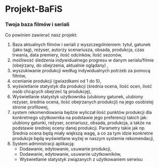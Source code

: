 # Projekt-BaFiS
### Twoja baza filmów i seriali

Co powinien zawierać nasz projekt:
1. Baza aktualnych filmów i seriali z wyszczególnieniem: tytuł, gatunek (jako tag), reżyser, autorzy scenariusza, obsada, produkcja, czas trwania, data premiery, ilość odcinków, ilość sezonów,
2. możliwość śledzenia indywidualnego progresu w danym serialu/filmie (obejrzany, do obejrzenia, aktualnie oglądany) ,
3. wyszukiwanie produkcji według indywidualnych potrzeb za pomocą filtrów, 
4. ocenianie produkcji (gwiazdkami od 1 do 5),
5. wyświetlanie statystyk dla produkcji (średnia ocena, ilość ocen, ilość osób chcących obejrzeć tą produkcję),
6. Wyświetlanie statystyk użytkownika (ulubiony gatunek, ulubiony reżyser, średnia ocena, ilość obejrzanych produkcji) na jego osobistej stronie profilowej,
7. system rekomendowania będzie wyliczał ilość punktów produkcji dla konkretnego użytkownika na podstawie jego preferencji takich jak: ulubiony gatunki, reżyser, scenariusz, obsada, produkcja, a także na podstawie średniej oceny danej produkcji. Parametry takie jak np. Średnia ocena będą miały większą wagę, a co za tym idzie konkretne produkcje będą wyświetlane wyżej w naszym systemie rekomendacji,
8. System administracji aplikacją:
   * Dodawanie, edytowanie, usuwanie produkcji,
   * Dodawanie, edytowanie, usuwanie użytkowników,
   * Wyświetlanie statystyk związanych z użytkowaniem serwisu
